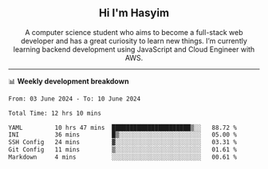 <h2 align="center">Hi I'm Hasyim</h2>

<p align="center">A computer science student who aims to become a full-stack web developer and has a great curiosity to learn new things. I’m currently learning backend development using JavaScript and Cloud Engineer with AWS.</p>

---

📊 **Weekly development breakdown**

<!--START_SECTION:waka-->

```txt
From: 03 June 2024 - To: 10 June 2024

Total Time: 12 hrs 10 mins

YAML         10 hrs 47 mins  ██████████████████████▒░░   88.72 %
INI          36 mins         █▒░░░░░░░░░░░░░░░░░░░░░░░   05.00 %
SSH Config   24 mins         ▓░░░░░░░░░░░░░░░░░░░░░░░░   03.31 %
Git Config   11 mins         ▒░░░░░░░░░░░░░░░░░░░░░░░░   01.61 %
Markdown     4 mins          ░░░░░░░░░░░░░░░░░░░░░░░░░   00.61 %
```

<!--END_SECTION:waka-->


<!-- - You can reach me on **hasyim11c@gmail.com** -->
